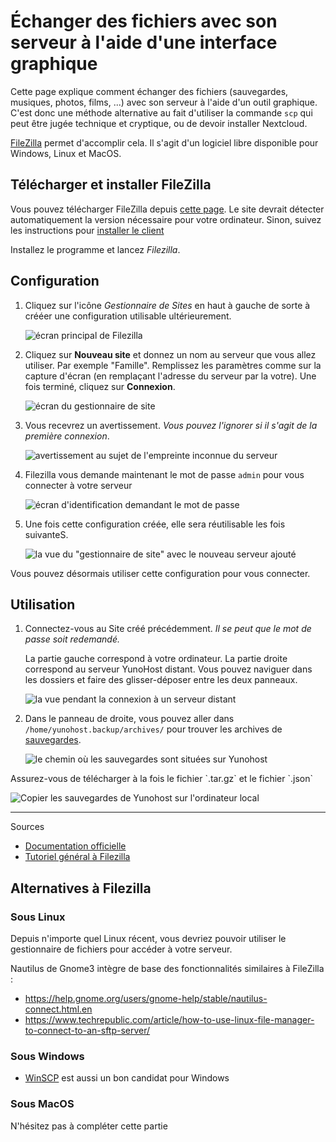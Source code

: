 # Échanger des fichiers avec son serveur à l'aide d'une interface graphique

Cette page explique comment échanger des fichiers (sauvegardes, musiques,
photos, films, ...) avec son serveur à l'aide d'un outil graphique. C'est donc 
une méthode alternative au fait d'utiliser la commande `scp` qui peut être jugée 
technique et cryptique, ou de devoir installer Nextcloud.

[FileZilla](https://filezilla-project.org/) permet d'accomplir cela. Il s'agit
d'un logiciel libre disponible pour Windows, Linux et MacOS.

## Télécharger et installer FileZilla

Vous pouvez télécharger FileZilla depuis [cette page](https://filezilla-project.org/download.php?type=client). 
Le site devrait détecter automatiquement la version nécessaire pour votre ordinateur. 
Sinon, suivez les instructions pour [installer le client](https://wiki.filezilla-project.org/Client_Installation)

Installez le programme et lancez *Filezilla*.

## Configuration

1. Cliquez sur l'icône *Gestionnaire de Sites* en haut à gauche de sorte à crééer une configuration utilisable ultérieurement.

   ![écran principal de Filezilla](images/filezilla_1.png)

2. Cliquez sur **Nouveau site** et donnez un nom au serveur que vous allez utiliser. Par exemple "Famille". Remplissez les paramètres comme sur la capture d'écran (en remplaçant l'adresse du serveur par la votre). Une fois terminé, cliquez sur **Connexion**.

   ![écran du gestionnaire de site](images/filezilla_2.png)

3. Vous recevrez un avertissement. *Vous pouvez l'ignorer si il s'agit de la première connexion*.

   ![avertissement au sujet de l'empreinte inconnue du serveur](images/filezilla_3.png)

4. Filezilla vous demande maintenant le mot de passe `admin` pour vous connecter à votre serveur

   ![écran d'identification demandant le mot de passe](images/filezilla_4.png)

5. Une fois cette configuration créée, elle sera réutilisable les fois suivanteS.

   ![la vue du "gestionnaire de site" avec le nouveau serveur ajouté](images/filezilla_5.png)

<div class="alert alert-success">
  <span class="glyphicon glyphicon-chevron-right"></span> Vous pouvez désormais utiliser cette configuration pour vous connecter.
</div>

## Utilisation

1. Connectez-vous au Site créé précédemment. *Il se peut que le mot de passe soit redemandé.*

   La partie gauche correspond à votre ordinateur. La partie droite correspond au serveur YunoHost distant. Vous pouvez naviguer dans les dossiers et faire des glisser-déposer entre les deux panneaux.

   ![la vue pendant la connexion à un serveur distant](images/filezilla_6.png)

2. Dans le panneau de droite, vous pouvez aller dans `/home/yunohost.backup/archives/` pour trouver les archives de [sauvegardes](/backup_fr).

   ![le chemin où les sauvegardes sont situées sur Yunohost](images/filezilla_7.png)

<div class="alert alert-warning">
  <span class="glyphicon glyphicon-cloud-download"></span> Assurez-vous de télécharger à la fois le fichier `.tar.gz` et le fichier `.json`
</div>

![Copier les sauvegardes de Yunohost sur l'ordinateur local](images/filezilla_8.png)

----

Sources

* [Documentation officielle](https://wiki.filezilla-project.org/FileZilla_Client_Tutorial_(fr))
* [Tutoriel général à Filezilla](https://www.rc.fas.harvard.edu/resources/documentation/sftp-file-transfer/)

## Alternatives à Filezilla

### Sous Linux

Depuis n'importe quel Linux récent, vous devriez pouvoir utiliser le gestionnaire de fichiers pour accéder à votre serveur.

Nautilus de Gnome3 intègre de base des fonctionnalités similaires à FileZilla :
* <https://help.gnome.org/users/gnome-help/stable/nautilus-connect.html.en>
* <https://www.techrepublic.com/article/how-to-use-linux-file-manager-to-connect-to-an-sftp-server/>

### Sous Windows

* [WinSCP](https://winscp.net/) est aussi un bon candidat pour Windows

### Sous MacOS

N'hésitez pas à compléter cette partie
